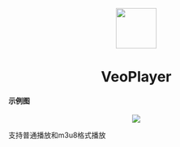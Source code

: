 <p align="center">
<img src="https://gitee.com/dlongs49/veoplayer/raw/master/static/veoplayer_logo.png" style="width:80px;height:80px;"/>
</p>


<h1 align="center">VeoPlayer</h1>

#### 示例图
<p align="center">
<img src="https://gitee.com/dlongs49/veoplayer/raw/master/static/202306252121.png" />
</p>

支持普通播放和m3u8格式播放 